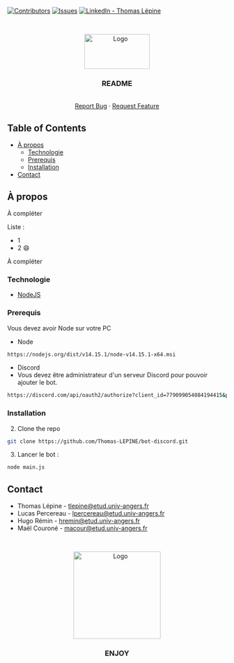 [![Contributors][contributors-shield]][contributors-url]
[![Issues][issues-shield]][issues-url]
[![LinkedIn - Thomas Lépine][linkedin-shield]][linkedin-url]

<!-- PROJECT LOGO -->
<br />
<p align="center">

  <img src="https://github.com/Thomas-LEPINE/bot-discord/blob/main/assets/images/logo_ro-botte2.png" alt="Logo" width="150" height="80">

  <h3 align="center">README</h3>

  <p align="center">
    <br />
    <a href="https://github.com/Thomas-LEPINE/bot-discord/issues">Report Bug</a>
    ·
    <a href="https://github.com/Thomas-LEPINE/bot-discord/issues">Request Feature</a>
  </p>
</p>

<!-- TABLE OF CONTENTS -->
## Table of Contents

* [À propos](#à-propos)
  * [Technologie](#technologie)
  * [Prerequis](#prerequis)
  * [Installation](#installation)
* [Contact](#contact)



<!-- ABOUT THE PROJECT -->
## À propos

À compléter

Liste :
* 1
* 2 :smile:

À compléter

### Technologie

* [NodeJS](https://nodejs.org/fr/)

### Prerequis

Vous devez avoir Node sur votre PC 
* Node
```sh
https://nodejs.org/dist/v14.15.1/node-v14.15.1-x64.msi
```
* Discord
 * Vous devez être administrateur d'un serveur Discord pour pouvoir ajouter le bot.
```sh
https://discord.com/api/oauth2/authorize?client_id=779099054084194415&permissions=8&scope=bot
```

### Installation

2. Clone the repo
```sh
git clone https://github.com/Thomas-LEPINE/bot-discord.git
```
3. Lancer le bot :
```sh
node main.js
```

<!-- CONTACT -->
## Contact

* Thomas Lépine - tlepine@etud.univ-angers.fr
* Lucas Percereau - lpercereau@etud.univ-angers.fr
* Hugo Rémin - hremin@etud.univ-angers.fr
* Maël Couroné - macour@etud.univ-angers.fr

<br />
<p align="center">
  <img src="https://github.com/Thomas-LEPINE/bot-discord/blob/main/assets/images/logo_ro-botte1.png" alt="Logo" width="200">

  <h3 align="center">ENJOY</h3>
</p>

<!-- ACKNOWLEDGEMENTS -->
<!-- ## Acknowledgements
* [GitHub Emoji Cheat Sheet](https://www.webpagefx.com/tools/emoji-cheat-sheet)
* [Img Shields](https://shields.io)
* [Choose an Open Source License](https://choosealicense.com)
* [GitHub Pages](https://pages.github.com)
* [Animate.css](https://daneden.github.io/animate.css)
* [Loaders.css](https://connoratherton.com/loaders)
* [Slick Carousel](https://kenwheeler.github.io/slick)
* [Smooth Scroll](https://github.com/cferdinandi/smooth-scroll)
* [Sticky Kit](http://leafo.net/sticky-kit)
* [JVectorMap](http://jvectormap.com)
* [Font Awesome](https://fontawesome.com)
 -->


<!-- MARKDOWN LINKS & IMAGES -->
[contributors-shield]: https://img.shields.io/github/contributors/othneildrew/Best-README-Template.svg?style=flat-square
[contributors-url]: https://github.com/Thomas-LEPINE/bot-discord/graphs/contributors
[forks-shield]: https://img.shields.io/github/forks/othneildrew/Best-README-Template.svg?style=flat-square
[forks-url]: https://github.com/Thomas-LEPINE/bot-discord/network/members
[issues-shield]: https://img.shields.io/github/issues/othneildrew/Best-README-Template.svg?style=flat-square
[issues-url]: https://github.com/Thomas-LEPINE/bot-discord/issues
[linkedin-shield]: https://img.shields.io/badge/-LinkedIn-black.svg?style=flat-square&logo=linkedin&colorB=555
[linkedin-url]: https://www.linkedin.com/in/thomas-l%C3%A9pine/